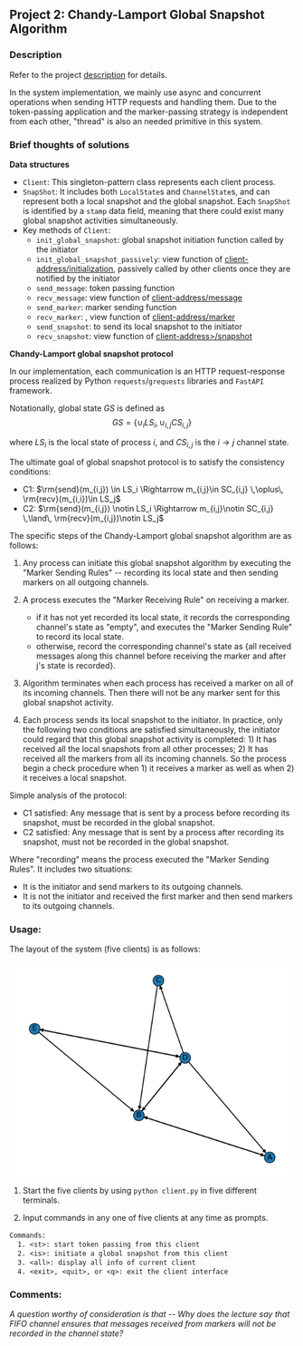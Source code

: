 ## Project 2: Chandy-Lamport Global Snapshot Algorithm

### Description

Refer to the project [description](./result/Winter23_CS271_Project2.pdf) for details.

In the system implementation, we mainly use async and concurrent operations when sending HTTP requests and handling them. Due to the token-passing application and the marker-passing strategy is independent from each other, "thread" is also an needed primitive in this system.


### Brief thoughts of solutions

**Data structures**

- `Client`: This singleton-pattern class represents each client process.
- `SnapShot`: It includes both `LocalState`s and `ChannelState`s, and can represent both a local snapshot and the global snapshot. Each `SnapShot` is identified by a `stamp` data field, meaning that there could exist many global snapshot activities simultaneously.
- Key methods of `Client`:
    - `init_global_snapshot`: global snapshot initiation function called by the initiator
    - `init_global_snapshot_passively`: view function of [client-address/initialization](), passively called by other clients once they are notified by the initiator
    - `send_message`: token passing function
    - `recv_message`: view function of [client-address/message]()
    - `send_marker`: marker sending function
    - `recv_marker`: , view function of [client-address/marker]()
    - `send_snapshot`: to send its local snapshot to the initiator
    - `recv_snapshot`: view function of [client-address>/snapshot]()


**Chandy-Lamport global snapshot protocol**

In our implementation, each communication is an HTTP request-response process realized by Python `requests`/`grequests` libraries and `FastAPI` framework.


Notationally, global state $GS$ is defined as 
$$
GS = \{\cup_i LS_i, \cup_{i,j} CS_{i,j}\}
$$

where $LS_i$ is the local state of process $i$, and $CS_{i,j}$ is the $i\rightarrow j$ channel state.

The ultimate goal of global snapshot protocol is to satisfy the consistency conditions:
- C1: $\rm{send}(m_{i,j}) \in LS_i \Rightarrow m_{i,j}\in SC_{i,j} \,\oplus\, \rm{recv}(m_{i,i})\in LS_j$
- C2: $\rm{send}(m_{i,j}) \notin LS_i \Rightarrow m_{i,j}\notin SC_{i,j} \,\land\, \rm{recv}(m_{i,j})\notin LS_j$




<!-- - Key properties of `Client`:
    - `has_recorded: Dict[str, bool]`: whether the `Client` has recorded its local state for a specific global snapshot activity, marked by the `stamp` field 
    - `markers_recv_nums: Dict[str, int]`: the number of markers received by the `Client` for a specific global snapshot activity, marked by the `stamp` field
    - `snapshots_recv_nums: Dict[str, int]`: the number of local snapshots received by the `Client` for a specific global snapshot activity, marked by the `stamp` field   -->

The specific steps of the Chandy-Lamport global snapshot algorithm are as follows:

1. Any process can initiate this global snapshot algorithm by executing the "Marker Sending Rules" -- recording its local state and then sending markers on all outgoing channels.

2. A process executes the "Marker Receiving Rule" on receiving a marker.
   - if it has not yet recorded its local state, it records the corresponding channel's state as "empty", and executes the "Marker Sending Rule" to record its local state.
   - otherwise, record the corresponding channel's state as {all received messages along this channel before receiving the marker and after j's state is recorded}.
  
3. Algorithm terminates when each process has received a marker on all of its incoming channels. Then there will not be any marker sent for this global snapshot activity.

4. Each process sends its local snapshot to the initiator. In practice, only the following two conditions are satisfied simultaneously, the initiator could regard that this global snapshot activity is completed: 1) It has received all the local snapshots from all other processes; 2) It has received all the markers from all its incoming channels. So the process begin a check procedure when 1) it receives a marker as well as when 2) it receives a local snapshot.



Simple analysis of the protocol:
- C1 satisfied: Any message that is sent by a process before recording its snapshot, must be recorded in the global snapshot.
- C2 satisfied: Any message that is sent by a process after recording its snapshot, must not be recorded in the global snapshot.

Where "recording" means the process executed the "Marker Sending Rules". It includes two situations:
-  It is the initiator and send markers to its outgoing channels.
-  It is not the initiator and received the first marker and then send markers to its outgoing channels.


### Usage:



The layout of the system (five clients) is as follows:

![](./result/layout.png)


1. Start the five clients by using `python client.py` in five different terminals.

2. Input commands in any one of five clients at any time as prompts.

```
Commands:
  1. <st>: start token passing from this client
  2. <is>: initiate a global snapshot from this client
  3. <all>: display all info of current client
  4. <exit>, <quit>, or <q>: exit the client interface
```




### Comments:

*A question worthy of consideration is that -- Why does the lecture say that FIFO channel ensures that messages received from markers will not be recorded in the channel state?*

<!-- TODO: 为什么lecture中说 FIFO channel 保证了收到 marker 之后的 message 一定不会被记录在 channel state 中？ -->


